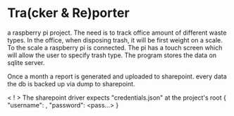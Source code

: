 # Tra(cker & Re)porter
a raspberry pi project.
The need is to track office amount of different waste types.
In the office, when disposing trash, it will be first weight on a scale.
To the scale a raspberry pi is connected. 
The pi has a touch screen which will allow the user to specify trash type.
The program stores the data on sqlite server.

Once a month a report is generated and uploaded to sharepoint.
every data the db is backed up via dump to sharepoint.

< ! > The sharepoint driver expects "credentials.json" at the project's root 
{
  "username": <email>,
  "password": <pass...>
}
